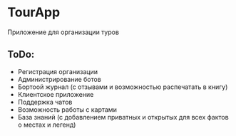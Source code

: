 # TourApp
Приложение для организации туров

## ToDo:
- Регистрация организации
- Администрирование ботов
- Бортоой журнал (с отзывами и возможностью распечатать в книгу)
- Клиентское приложение
- Поддержка чатов
- Возможность работы с картами
- База знаний (с добавлением приватных и открытых для всех фактов о местах и легенд)
